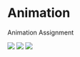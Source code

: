 # Animation
Animation Assignment

<img src="https://user-images.githubusercontent.com/43001588/51274537-b9583080-19cf-11e9-9b96-4d891be5fe40.gif">

<img src="https://user-images.githubusercontent.com/43001588/51274551-c117d500-19cf-11e9-81ee-570aa7aeff4b.gif">

<img src="https://user-images.githubusercontent.com/43001588/51274913-b90c6500-19d0-11e9-9e78-2e880f167f5c.gif">
